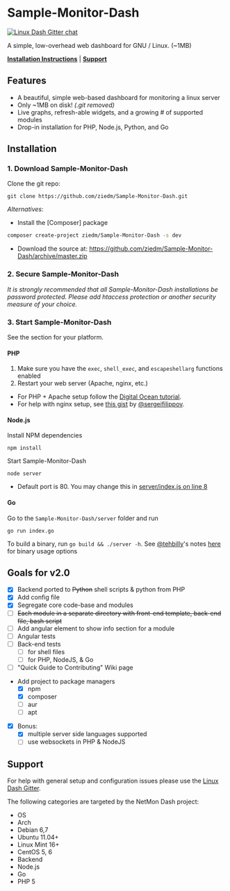 # Sample-Monitor-Dash

[![Linux Dash Gitter chat](https://badges.gitter.im/gitterHQ/gitter.png)](https://github.com/ziedm/Sample-Monitor-Dash.git)

A simple, low-overhead web dashboard for GNU / Linux. (~1MB)

[**Installation Instructions**](#installation) | [**Support**](#support)



## Features
* A beautiful, simple web-based dashboard for monitoring a linux server
* Only ~1MB on disk! *(.git removed)*
* Live graphs, refresh-able widgets, and a growing # of supported modules
* Drop-in installation for PHP, Node.js, Python, and Go 

## Installation

### 1. Download Sample-Monitor-Dash

Clone the git repo: 
```shell
git clone https://github.com/ziedm/Sample-Monitor-Dash.git
```
*Alternatives*: 
- Install the [Composer] package
```bash
composer create-project ziedm/Sample-Monitor-Dash -s dev
```
- Download the source at: https://github.com/ziedm/Sample-Monitor-Dash/archive/master.zip

### 2. Secure Sample-Monitor-Dash
*It is strongly recommended that all Sample-Monitor-Dash installations be password protected. Please add htaccess protection or another security measure of your choice.*


### 3. Start Sample-Monitor-Dash
See the section for your platform. 

#### PHP
1. Make sure you have the `exec`, `shell_exec`, and `escapeshellarg` functions enabled
2. Restart your web server (Apache, nginx, etc.) 
  - For PHP + Apache setup follow the [Digital Ocean tutorial](https://www.digitalocean.com/community/tutorials/how-to-install-linux-dash-on-ubuntu-14-04).
  - For help with nginx setup, see [this gist](https://gist.github.com/sergeifilippov/8909839) by [@sergeifilippov](https://github.com/sergeifilippov).

#### Node.js
Install NPM dependencies
```
npm install
```
Start Sample-Monitor-Dash
```
node server
```
  - Default port is 80. You may change this in [server/index.js on line 8](https://github.com/ziedm/Sample-Monitor-Dash/blob/master/server/index.js#L8)

#### Go
Go to the `Sample-Monitor-Dash/server` folder and run 
```
go run index.go
```

To build a binary, run `go build && ./server -h`. See [@tehbilly](https://github.com/sergeifilippov)'s notes [here](https://github.com/ziedm/NetMon-Dash/pull/281) for binary usage options

## Goals for v2.0
- [x] Backend ported to ~~Python~~ shell scripts & python from PHP
- [x] Add config file
- [x] Segregate core code-base and modules
- [ ] ~~Each module in a separate directory with front-end template, back-end file, bash script~~
- [ ] Add angular element to show info section for a module
- [ ] Angular tests
- [ ] Back-end tests
  - [ ] for shell files
  - [ ] for PHP, NodeJS, & Go
- [ ] "Quick Guide to Contributing" Wiki page
- Add project to package managers
  - [x] npm
  - [x] composer
  - [ ] aur
  - [ ] apt
- [x] Bonus: 
  - [x] multiple server side languages supported
  - [ ] use websockets in PHP & NodeJS

## Support

For help with general setup and configuration issues please use the [Linux Dash Gitter](https://github.com/ziedm/Sample-Monitor-Dash.git).

The following categories are targeted by the NetMon Dash project:
* OS
 * Arch
 * Debian 6,7
 * Ubuntu 11.04+
 * Linux Mint 16+
 * CentOS 5, 6
* Backend
 * Node.js
 * Go
 * PHP 5
